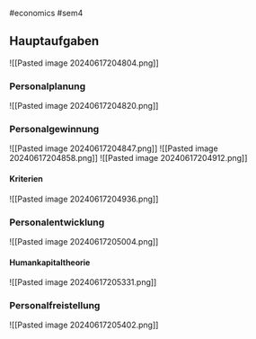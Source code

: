 #economics #sem4  
## Hauptaufgaben
![[Pasted image 20240617204804.png]]
### Personalplanung
![[Pasted image 20240617204820.png]]
### Personalgewinnung
![[Pasted image 20240617204847.png]]
![[Pasted image 20240617204858.png]]
![[Pasted image 20240617204912.png]]
#### Kriterien
![[Pasted image 20240617204936.png]]
### Personalentwicklung
![[Pasted image 20240617205004.png]]
#### Humankapitaltheorie
![[Pasted image 20240617205331.png]]
### Personalfreistellung
![[Pasted image 20240617205402.png]]